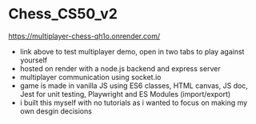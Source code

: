 # Chess_CS50_v2


https://multiplayer-chess-qh1o.onrender.com/

- link above to test multiplayer demo, open in two tabs to play against yourself
- hosted on render with a node.js backend and express server
- multiplayer communication using socket.io
- game is made in vanilla JS using ES6 classes, HTML canvas, JS doc, Jest for unit testing, Playwright and ES Modules (import/export)
- i built this myself with no tutorials as i wanted to focus on making my own desgin decisions
